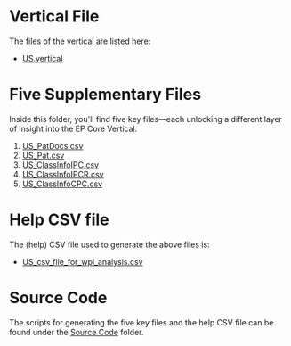 # Vertical File
The files of the vertical are listed here:
- [US.vertical]()

# Five Supplementary Files
Inside this folder, you'll find five key files—each unlocking a different layer of insight into the EP Core Vertical:
1. [US_PatDocs.csv](https://drive.google.com/file/d/14nVuAJcC2XBnXMHI3MzM3M7zhYJFuKVl/view?usp=sharing)
2. [US_Pat.csv](https://drive.google.com/file/d/114brLOj6gho3DairogZqLURYuAxAl32m/view?usp=sharing)
3. [US_ClassInfoIPC.csv](https://drive.google.com/file/d/1kN7fOpvwUZz3I2Dx4fBoVM0SKUhSNias/view?usp=sharing)
4. [US_ClassInfoIPCR.csv](https://drive.google.com/file/d/1OyTNnFVoI762ituBoS1n7v0kFNjzMB5J/view?usp=sharing)
5. [US_ClassInfoCPC.csv](https://drive.google.com/file/d/1-4uaOCMIJZPVm5fhcqzgI6wK9h46QMj9/view?usp=sharing)

# Help CSV file
The (help) CSV file used to generate the above files is:
- [US_csv_file_for_wpi_analysis.csv](https://drive.google.com/file/d/1Jakgn3t5r7aC8UdmOLy3SXKVl6PHl6KT/view?usp=sharing)

# Source Code
The scripts for generating the five key files and the help CSV file can be found under the [Source Code](https://github.com/cs1msa/WPIplus/tree/main/Collection%20Verticals%20(subsets)/Source%20Code) folder.
